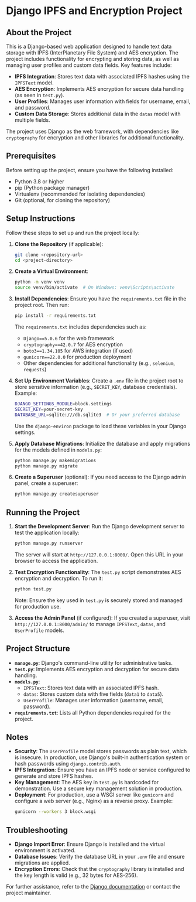 # Django IPFS and Encryption Project

## About the Project
This is a Django-based web application designed to handle text data storage with IPFS (InterPlanetary File System) and AES encryption. The project includes functionality for encrypting and storing data, as well as managing user profiles and custom data fields. Key features include:

- **IPFS Integration**: Stores text data with associated IPFS hashes using the `IPFSText` model.
- **AES Encryption**: Implements AES encryption for secure data handling (as seen in `test.py`).
- **User Profiles**: Manages user information with fields for username, email, and password.
- **Custom Data Storage**: Stores additional data in the `datas` model with multiple fields.

The project uses Django as the web framework, with dependencies like `cryptography` for encryption and other libraries for additional functionality.

## Prerequisites
Before setting up the project, ensure you have the following installed:
- Python 3.8 or higher
- pip (Python package manager)
- Virtualenv (recommended for isolating dependencies)
- Git (optional, for cloning the repository)

## Setup Instructions
Follow these steps to set up and run the project locally:

1. **Clone the Repository** (if applicable):
   ```bash
   git clone <repository-url>
   cd <project-directory>
   ```

2. **Create a Virtual Environment**:
   ```bash
   python -m venv venv
   source venv/bin/activate  # On Windows: venv\Scripts\activate
   ```

3. **Install Dependencies**:
   Ensure you have the `requirements.txt` file in the project root. Then run:
   ```bash
   pip install -r requirements.txt
   ```

   The `requirements.txt` includes dependencies such as:
   - `Django==5.0.6` for the web framework
   - `cryptography==42.0.7` for AES encryption
   - `boto3==1.34.105` for AWS integration (if used)
   - `gunicorn==22.0.0` for production deployment
   - Other dependencies for additional functionality (e.g., `selenium`, `requests`)

4. **Set Up Environment Variables**:
   Create a `.env` file in the project root to store sensitive information (e.g., `SECRET_KEY`, database credentials). Example:
   ```bash
   DJANGO_SETTINGS_MODULE=block.settings
   SECRET_KEY=your-secret-key
   DATABASE_URL=sqlite:///db.sqlite3  # Or your preferred database
   ```
   Use the `django-environ` package to load these variables in your Django settings.

5. **Apply Database Migrations**:
   Initialize the database and apply migrations for the models defined in `models.py`:
   ```bash
   python manage.py makemigrations
   python manage.py migrate
   ```

6. **Create a Superuser** (optional):
   If you need access to the Django admin panel, create a superuser:
   ```bash
   python manage.py createsuperuser
   ```

## Running the Project
1. **Start the Development Server**:
   Run the Django development server to test the application locally:
   ```bash
   python manage.py runserver
   ```
   The server will start at `http://127.0.0.1:8000/`. Open this URL in your browser to access the application.

2. **Test Encryption Functionality**:
   The `test.py` script demonstrates AES encryption and decryption. To run it:
   ```bash
   python test.py
   ```
   Note: Ensure the key used in `test.py` is securely stored and managed for production use.

3. **Access the Admin Panel** (if configured):
   If you created a superuser, visit `http://127.0.0.1:8000/admin/` to manage `IPFSText`, `datas`, and `UserProfile` models.

## Project Structure
- **`manage.py`**: Django's command-line utility for administrative tasks.
- **`test.py`**: Implements AES encryption and decryption for secure data handling.
- **`models.py`**:
  - `IPFSText`: Stores text data with an associated IPFS hash.
  - `datas`: Stores custom data with five fields (`data1` to `data5`).
  - `UserProfile`: Manages user information (username, email, password).
- **`requirements.txt`**: Lists all Python dependencies required for the project.

## Notes
- **Security**: The `UserProfile` model stores passwords as plain text, which is insecure. In production, use Django's built-in authentication system or hash passwords using `django.contrib.auth`.
- **IPFS Integration**: Ensure you have an IPFS node or service configured to generate and store IPFS hashes.
- **Key Management**: The AES key in `test.py` is hardcoded for demonstration. Use a secure key management solution in production.
- **Deployment**: For production, use a WSGI server like `gunicorn` and configure a web server (e.g., Nginx) as a reverse proxy. Example:
  ```bash
  gunicorn --workers 3 block.wsgi
  ```

## Troubleshooting
- **Django Import Error**: Ensure Django is installed and the virtual environment is activated.
- **Database Issues**: Verify the database URL in your `.env` file and ensure migrations are applied.
- **Encryption Errors**: Check that the `cryptography` library is installed and the key length is valid (e.g., 32 bytes for AES-256).

For further assistance, refer to the [Django documentation](https://docs.djangoproject.com/) or contact the project maintainer.
